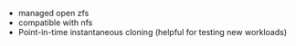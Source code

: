 - managed open zfs
- compatible with nfs
- Point-in-time instantaneous cloning (helpful for testing new workloads)
